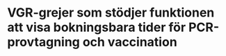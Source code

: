 # VGR-grejer som stödjer funktionen att visa bokningsbara tider för PCR-provtagning och vaccination

